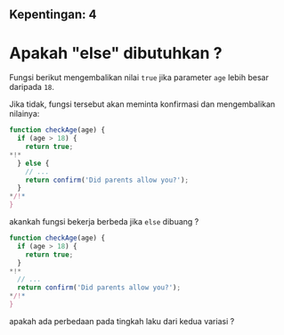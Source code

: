 Kepentingan: 4
---

# Apakah "else" dibutuhkan ?

Fungsi berikut mengembalikan nilai `true` jika parameter `age` lebih besar daripada `18`.

Jika tidak, fungsi tersebut akan meminta konfirmasi dan mengembalikan nilainya:

```js
function checkAge(age) {
  if (age > 18) {
    return true;
*!*
  } else {
    // ...
    return confirm('Did parents allow you?');
  }
*/!*
}
```

akankah fungsi bekerja berbeda jika `else` dibuang ?

```js
function checkAge(age) {
  if (age > 18) {
    return true;
  }
*!*
  // ...
  return confirm('Did parents allow you?');
*/!*
}
```
apakah ada perbedaan pada tingkah laku dari kedua variasi ?
